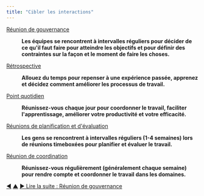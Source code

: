 ```yaml
---
title: "Cibler les interactions"
---
```



<dl>

  <dt><a href="governance-meeting.html">Réunion de gouvernance</a></dt>
  <dd><p><strong>Les équipes se rencontrent à intervalles réguliers pour décider de ce qu'il faut faire pour atteindre les objectifs et pour définir des contraintes sur la façon et le moment de faire les choses.</strong></p></dd>

  <dt><a href="retrospective.html">Rétrospective</a></dt>
  <dd><p><strong>Allouez du temps pour repenser à une expérience passée, apprenez et décidez comment améliorer les processus de travail.</strong></p></dd>

  <dt><a href="daily-standup.html">Point quotidien</a></dt>
  <dd><p><strong>Réunissez-vous chaque jour pour coordonner le travail, faciliter l'apprentissage, améliorer votre productivité et votre efficacité.</strong></p></dd>

  <dt><a href="planning-and-review-meetings.html">Réunions de planification et d'évaluation</a></dt>
  <dd><p><strong>Les gens se rencontrent à intervalles réguliers (1-4 semaines) lors de réunions timeboxées pour planifier et évaluer le travail.</strong></p></dd>

  <dt><a href="coordination-meeting.html">Réunion de coordination</a></dt>
  <dd><p><strong>Réunissez-vous régulièrement (généralement chaque semaine) pour rendre compte et coordonner le travail dans les domaines.</strong></p></dd>
</dl>


<div class="bottom-nav">
<a href="logbook-keeper.html" title="Retour à : Gardien du registre">◀</a> <a href="patterns.html" title="Remonter: Les Pratiques">▲</a> <a href="governance-meeting.html" title="Lire la suite : Réunion de gouvernance">▶ Lire la suite : Réunion de gouvernance</a>
</div>


<script type="text/javascript">
Mousetrap.bind('g n', function() {
    window.location.href = 'governance-meeting.html';
    return false;
});
</script>

